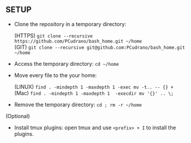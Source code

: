 ## SETUP
* Clone the repository in a temporary directory:

  (HTTPS) `git clone --recursive https://github.com/PCudrano/bash_home.git ~/home`
  <br/>
  (GIT) `git clone --recursive git@github.com:PCudrano/bash_home.git ~/home`

* Access the temporary directory: `cd ~/home`

* Move every file to the your home:

  (LINUX) `find . -mindepth 1 -maxdepth 1 -exec mv -t.. -- {} +`
  <br/>
  (Mac) `find . -mindepth 1 -maxdepth 1  -execdir mv '{}' .. \;`
  
* Remove the temporary directory: `cd ; rm -r ~/home`

(Optional)
* Install tmux plugins: open tmux and use `<prefix> + I` to install the plugins.

